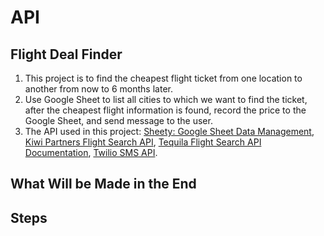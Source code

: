 # API

## Flight Deal Finder

1. This project is to find the cheapest flight ticket from one location to another from now to 6 months later.
2. Use Google Sheet to list all cities to which we want to find the ticket, after the cheapest flight information is found, record the price to the Google Sheet, and send message to the user.
3. The API used in this project: [Sheety: Google Sheet Data Management](https://sheety.co/), [Kiwi Partners Flight Search API](https://partners.kiwi.com/), [Tequila Flight Search API Documentation](https://tequila.kiwi.com/portal/docs/tequila_api), [Twilio SMS API](https://www.twilio.com/docs/sms).

## What Will be Made in the End


## Steps

